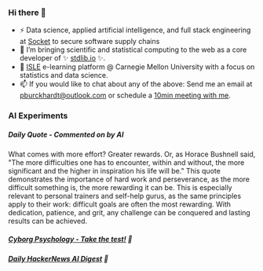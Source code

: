 ### Hi there 👋

-   ⚡ Data science, applied artificial intelligence, and full stack engineering at [Socket](https://socket.dev) to secure software supply chains
-   🔭 I’m bringing scientific and statistical computing to the web as a core developer of ✨ [stdlib.io](https://stdlib.io) ✨.
-   📖 [ISLE](https://stat.cmu.edu/isle) e-learning platform @ Carnegie Mellon University with a focus on statistics and data science.
-   📫 If you would like to chat about any of the above: Send me an email at [pburckhardt@outlook.com](mailto:pburckhardt@outlook.com) or schedule a [10min meeting with me](https://cal.com/philipp-burckhardt/10min).

### AI Experiments

##### Daily Quote - Commented on by AI

<!-- <quote> -->

What comes with more effort? Greater rewards. Or, as Horace Bushnell said, "The more difficulties one has to encounter, within and without, the more significant and the higher in inspiration his life will be." This quote demonstrates the importance of hard work and perseverance, as the more difficult something is, the more rewarding it can be. This is especially relevant to personal trainers and self-help gurus, as the same principles apply to their work: difficult goals are often the most rewarding. With dedication, patience, and grit, any challenge can be conquered and lasting results can be achieved.

<!-- </quote> -->

##### [Cyborg Psychology - Take the test!](http://cyborg-psychology.com/) 🚀 
##### [Daily HackerNews AI Digest](https://ai-digest.vercel.app/) :brain:
